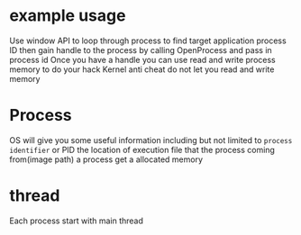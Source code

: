 # example usage
Use window API to loop through process to find target application process ID
then gain handle to the process by calling OpenProcess and pass in process id
Once you have a handle you can use read and write process memory to do your hack
Kernel anti cheat do not let you read and write memory

# Process
OS will give you some useful information including but not limited to `process identifier` or PID the location of execution file that the process coming from(image path)
a process get a allocated memory
# thread
Each process start with main thread